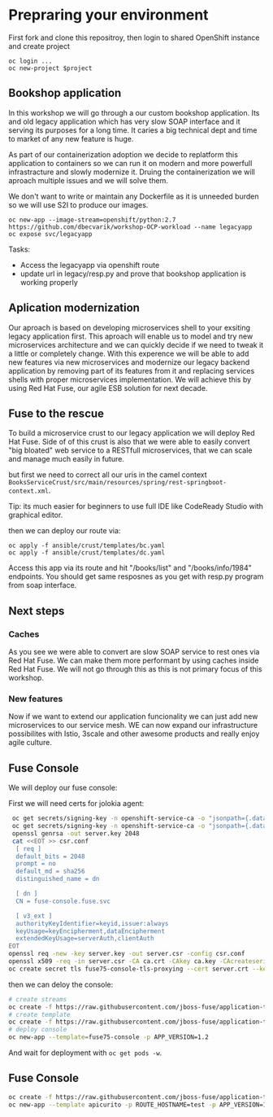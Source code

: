 # Prepraring your environment

First fork and clone this repositroy, then login to shared OpenShift instance and create project

``` shell
oc login ...
oc new-project $project
```

## Bookshop application

In this workshop we will go through a our custom bookshop application. Its and old legacy application which has
very slow SOAP interface and it serving its purposes for a long time. It caries a big technical dept and time
to market of any new feature is huge.

As part of our containerization adoption we decide to replatform this application to containers so we can run it
on modern and more powerfull infrastracture and slowly modernize it. Druing the containerization we will aproach 
multiple issues and we will solve them.

We don't want to write or maintain any Dockerfile as it is unneeded burden so we will use S2I to produce our images.

``` shell
oc new-app --image-stream=openshift/python:2.7 https://github.com/dbecvarik/workshop-OCP-workload --name legacyapp
oc expose svc/legacyapp
```

Tasks:

- Access the legacyapp via openshift route
- update url in legacy/resp.py and prove that bookshop application is working properly

## Aplication modernization

Our aproach is based on developing microservices shell to your exsiting legacy application first. This aproach will
enable us to model and try new microservices architecture and we can quickly decide if we need to tweak it a little
or completely change. With this experence we will be able to add new features via new microservices and modernize
our legacy backend application by removing part of its features from it and replacing services shells with proper
microservices implementation. We will achieve this by using Red Hat Fuse, our agile ESB solution for next decade.


## Fuse to the rescue
To build a microservice crust to our legacy application we will deploy Red Hat Fuse. Side of of this crust is
also that we were able to easily convert "big bloated" web service to a RESTfull microservices, that we can scale and manage much easily in future.

but first we need to correct all our uris in the camel context  `BooksServiceCrust/src/main/resources/spring/rest-springboot-context.xml`.

Tip: its much easier for beginners to use full IDE like CodeReady Studio with graphical editor.

then we can deploy our route via:

``` shell
oc apply -f ansible/crust/templates/bc.yaml
oc apply -f ansible/crust/templates/dc.yaml
````

Access this app via its route and hit "/books/list" and "/books/info/1984" endpoints. You should get same
resposnes as you get with resp.py program from soap interface.

## Next steps

### Caches

As you see we were able to convert are slow SOAP service to rest ones via Red Hat Fuse. We can make them more 
performant by using caches inside Red Hat Fuse. We will not go through this as this is not primary focus
of this workshop.

### New features

Now if we want to extend our application funcionality we can just add new microservices to our service
mesh. WE can now expand our infrastructure possibilites with Istio, 3scale and other awesome products
and really enjoy agile culture.

## Fuse Console

We will deploy our fuse console:

First we will need certs for jolokia agent:

``` bash
 oc get secrets/signing-key -n openshift-service-ca -o "jsonpath={.data['tls\.crt']}" | base64 --decode > ca.crt
 oc get secrets/signing-key -n openshift-service-ca -o "jsonpath={.data['tls\.key']}" | base64 --decode > ca.key
 openssl genrsa -out server.key 2048
 cat <<EOT >> csr.conf
  [ req ]
  default_bits = 2048
  prompt = no
  default_md = sha256
  distinguished_name = dn

  [ dn ]
  CN = fuse-console.fuse.svc

  [ v3_ext ]
  authorityKeyIdentifier=keyid,issuer:always
  keyUsage=keyEncipherment,dataEncipherment
  extendedKeyUsage=serverAuth,clientAuth
EOT
openssl req -new -key server.key -out server.csr -config csr.conf
openssl x509 -req -in server.csr -CA ca.crt -CAkey ca.key -CAcreateserial -out server.crt -days 10000 -extensions v3_ext -extfile csr.conf
oc create secret tls fuse75-console-tls-proxying --cert server.crt --key server.key
````

then we can deloy the console:

``` bash
# create streams
oc create -f https://raw.githubusercontent.com/jboss-fuse/application-templates/master/fis-image-streams.json
# create template
oc create -f https://raw.githubusercontent.com/jboss-fuse/application-templates/master/fis-console-namespace-template.json
# deploy console
oc new-app --template=fuse75-console -p APP_VERSION=1.2
```

And wait for deployment with `oc get pods -w`.

## Fuse Console


``` bash
oc create -f https://raw.githubusercontent.com/jboss-fuse/application-templates/master/fuse-apicurito.yml
oc new-app --template apicurito -p ROUTE_HOSTNAME=test -p APP_VERSION=1.2
 ```